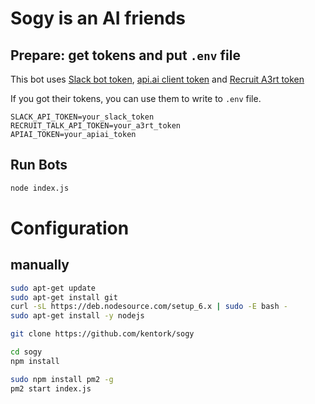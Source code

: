 # Sogy is an AI friends

## Prepare: get tokens and put `.env` file

This bot uses [Slack bot token](https://slack.com/apps/A0F7YS25R-bots), [api.ai client token](https://console.api.ai/api-client/) and [Recruit A3rt token](https://a3rt.recruit-tech.co.jp/product/talkAPI/)

If you got their tokens, you can use them to write to `.env` file.

```bash:.env
SLACK_API_TOKEN=your_slack_token
RECRUIT_TALK_API_TOKEN=your_a3rt_token
APIAI_TOKEN=your_apiai_token
```

## Run Bots

```bash
node index.js
```


# Configuration

## manually

```bash
sudo apt-get update
sudo apt-get install git
curl -sL https://deb.nodesource.com/setup_6.x | sudo -E bash -
sudo apt-get install -y nodejs

git clone https://github.com/kentork/sogy

cd sogy
npm install

sudo npm install pm2 -g
pm2 start index.js
```
